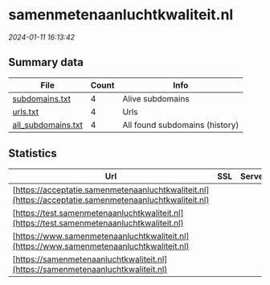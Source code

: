# samenmetenaanluchtkwaliteit.nl
*2024-01-11 16:13:42*
## Summary data
| File       | Count | Info |
|------------|-------|------|
|[subdomains.txt](/data/samenmetenaanluchtkwaliteit.nl/subdomains.txt)|4|Alive subdomains|
|[urls.txt](/data/samenmetenaanluchtkwaliteit.nl/urls.txt)|4|Urls|
|[all_subdomains.txt](/data/samenmetenaanluchtkwaliteit.nl/all_subdomains.txt)|4|All found subdomains (history)|
## Statistics
| Url | SSL | Server | Cookie | HSTS | CSP | XFO | XXP | RP | Tech |Title |
|------------|-------|------|------|------|------|------|------|------|------|------|
|[https://acceptatie.samenmetenaanluchtkwaliteit.nl](https://acceptatie.samenmetenaanluchtkwaliteit.nl)| || |:white_check_mark: | | :white_check_mark: | :white_check_mark: | :white_check_mark: |||
|[https://test.samenmetenaanluchtkwaliteit.nl](https://test.samenmetenaanluchtkwaliteit.nl)| || |:white_check_mark: | | :white_check_mark: | :white_check_mark: | :white_check_mark: |||
|[https://www.samenmetenaanluchtkwaliteit.nl](https://www.samenmetenaanluchtkwaliteit.nl)| || |:white_check_mark: | | :white_check_mark: | :white_check_mark: | :white_check_mark: |||
|[https://samenmetenaanluchtkwaliteit.nl](https://samenmetenaanluchtkwaliteit.nl)| || |:white_check_mark: | | :white_check_mark: | :white_check_mark: | :white_check_mark: |||